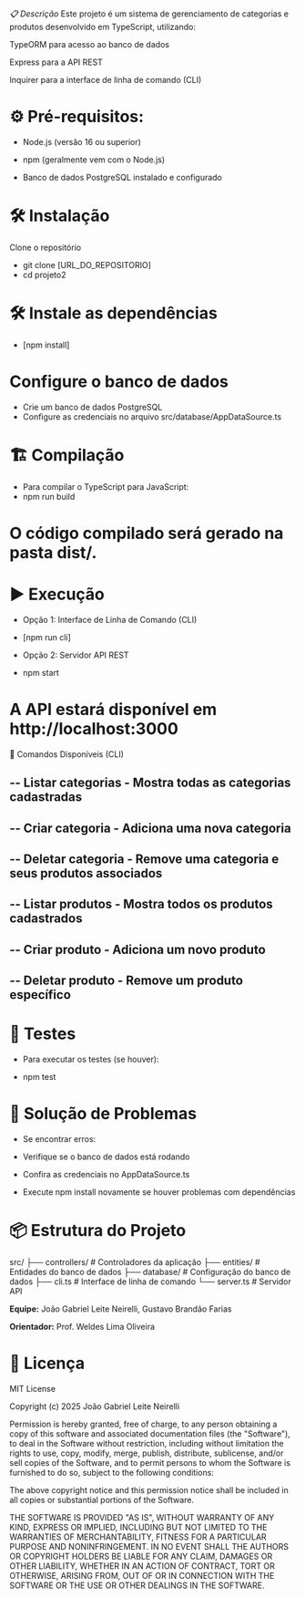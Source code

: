 *📋 Descrição* 
Este projeto é um sistema de gerenciamento de categorias e produtos desenvolvido em TypeScript, utilizando:

TypeORM para acesso ao banco de dados

Express para a API REST

Inquirer para a interface de linha de comando (CLI)

# ⚙️ Pré-requisitos:

- Node.js (versão 16 ou superior)

- npm (geralmente vem com o Node.js)

- Banco de dados PostgreSQL instalado e configurado

# 🛠️ Instalação
Clone o repositório

- git clone [URL_DO_REPOSITORIO]
- cd projeto2

# 🛠️ Instale as dependências

- [npm install]

# Configure o banco de dados

- Crie um banco de dados PostgreSQL
- Configure as credenciais no arquivo src/database/AppDataSource.ts

# 🏗️ Compilação
- Para compilar o TypeScript para JavaScript:
- npm run build
# O código compilado será gerado na pasta dist/.

# ▶️ Execução

- Opção 1: Interface de Linha de Comando (CLI)

- [npm run cli]

- Opção 2: Servidor API REST

- npm start

# A API estará disponível em http://localhost:3000

📝 Comandos Disponíveis (CLI)

## -- Listar categorias - Mostra todas as categorias cadastradas

## -- Criar categoria - Adiciona uma nova categoria

## -- Deletar categoria - Remove uma categoria e seus produtos associados

## -- Listar produtos - Mostra todos os produtos cadastrados

## -- Criar produto - Adiciona um novo produto

## -- Deletar produto - Remove um produto específico

# 🧪 Testes
- Para executar os testes (se houver):

- npm test

# 🐛 Solução de Problemas
- Se encontrar erros:

- Verifique se o banco de dados está rodando

- Confira as credenciais no AppDataSource.ts

- Execute npm install novamente se houver problemas com dependências

# 📦 Estrutura do Projeto

src/
├── controllers/    # Controladores da aplicação
├── entities/       # Entidades do banco de dados
├── database/       # Configuração do banco de dados
├── cli.ts          # Interface de linha de comando
└── server.ts       # Servidor API

**Equipe:** João Gabriel Leite Neirelli, Gustavo Brandão Farias

**Orientador:** Prof. Weldes Lima Oliveira

# 📄 Licença

MIT License 

Copyright (c) 2025 João Gabriel Leite Neirelli

Permission is hereby granted, free of charge, to any person obtaining a copy
of this software and associated documentation files (the "Software"), to deal
in the Software without restriction, including without limitation the rights
to use, copy, modify, merge, publish, distribute, sublicense, and/or sell
copies of the Software, and to permit persons to whom the Software is
furnished to do so, subject to the following conditions:

The above copyright notice and this permission notice shall be included in all
copies or substantial portions of the Software.

THE SOFTWARE IS PROVIDED "AS IS", WITHOUT WARRANTY OF ANY KIND, EXPRESS OR
IMPLIED, INCLUDING BUT NOT LIMITED TO THE WARRANTIES OF MERCHANTABILITY,
FITNESS FOR A PARTICULAR PURPOSE AND NONINFRINGEMENT. IN NO EVENT SHALL THE
AUTHORS OR COPYRIGHT HOLDERS BE LIABLE FOR ANY CLAIM, DAMAGES OR OTHER
LIABILITY, WHETHER IN AN ACTION OF CONTRACT, TORT OR OTHERWISE, ARISING FROM,
OUT OF OR IN CONNECTION WITH THE SOFTWARE OR THE USE OR OTHER DEALINGS IN THE
SOFTWARE. 
